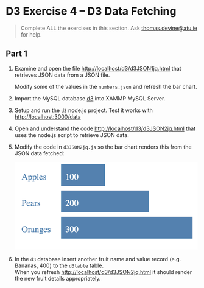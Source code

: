 # D3 Exercise 4 – D3 Data Fetching
		
> Complete ALL the exercises in this section. Ask thomas.devine@atu.ie for help.


## Part 1

1.	Examine and open the file [http://localhost/d3/d3JSON1jq.html](http://localhost/d3/d3JSON1jq.html) that retrieves JSON data from a JSON file.

    Modify some of the values in the ``numbers.json`` and refresh the bar chart.

1.	Import the MySQL database [d3](http://localhost/d3/d3.sql) into XAMMP MySQL Server.  

1.  Setup and run the `d3` node.js project.  Test it works with [http://localhost:3000/data](http://localhost:3000/data)

1.  Open and understand the code [http://localhost/d3/d3JSON2jq.html](http://localhost/d3/d3JSON2jq.html) that uses the node.js script to retrieve JSON data.

1.  Modify the code in ``d3JSON2jq.js`` so the bar chart renders this from the JSON data fetched:

    ![img](../images/barChart4.png)

1.  In the ``d3`` database insert another fruit name and value record (e.g. Bananas, 400) to the ``d3table`` table.  
    When you refresh [http://localhost/d3/d3JSON2jq.html](http://localhost/d3/d3JSON2jq.html) it should render the new fruit details appropriately.



